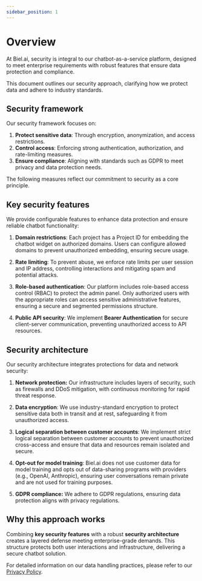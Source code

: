 ```yaml
---
sidebar_position: 1
---
```


# Overview

At Biel.ai, security is integral to our chatbot-as-a-service platform, designed to meet enterprise requirements with robust features that ensure data protection and compliance. 

This document outlines our security approach, clarifying how we protect data and adhere to industry standards. 

## Security framework

Our security framework focuses on:

1. **Protect sensitive data**: Through encryption, anonymization, and access restrictions.
2. **Control access**: Enforcing strong authentication, authorization, and rate-limiting measures.
3. **Ensure compliance**: Aligning with standards such as GDPR to meet privacy and data protection needs.

The following measures reflect our commitment to security as a core principle.

## Key security features

We provide configurable features to enhance data protection and ensure reliable chatbot functionality:

1. **Domain restrictions**: Each project has a Project ID for embedding the chatbot widget on authorized domains. Users can configure allowed domains to prevent unauthorized embedding, ensuring secure usage.

2. **Rate limiting**: To prevent abuse, we enforce rate limits per user session and IP address, controlling interactions and mitigating spam and potential attacks.

3. **Role-based authentication**: Our platform includes role-based access control (RBAC) to protect the admin panel. Only authorized users with the appropriate roles can access sensitive administrative features, ensuring a secure and segmented permissions structure.

4. **Public API security**: We implement **Bearer Authentication** for secure client-server communication, preventing unauthorized access to API resources.

## Security architecture

Our security architecture integrates protections for data and network security:

1. **Network protection:** Our infrastructure includes layers of security, such as firewalls and DDoS mitigation, with continuous monitoring for rapid threat response.

2. **Data encryption**: We use industry-standard encryption to protect sensitive data both in transit and at rest, safeguarding it from unauthorized access.

3. **Logical separation between customer accounts**: We implement strict logical separation between customer accounts to prevent unauthorized cross-access and ensure that data and resources remain isolated and secure.

4. **Opt-out for model training**: Biel.ai does not use customer data for model training and opts out of data-sharing programs with providers (e.g., OpenAI, Anthropic), ensuring user conversations remain private and are not used for training purposes.

5. **GDPR compliance:** We adhere to GDPR regulations, ensuring data protection aligns with privacy regulations.

## Why this approach works

Combining **key security features** with a robust **security architecture** creates a layered defense meeting enterprise-grade demands. This structure protects both user interactions and infrastructure, delivering a secure chatbot solution.

For detailed information on our data handling practices, please refer to our [Privacy Policy](https://biel.ai/privacy-policy).
